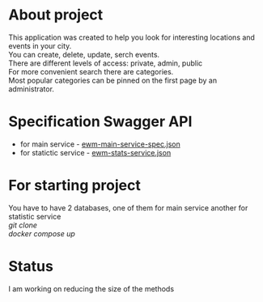 # About project
This application was created to help you look for interesting locations and events in your city.  
You can create, delete, update, serch events.  
There are different levels of access: private, admin, public  
For more convenient  search there are categories.  
Most popular categories can be pinned on the first page by an administrator.  

# Specification Swagger API
* for main service - [ewm-main-service-spec.json](https://raw.githubusercontent.com/yandex-praktikum/java-explore-with-me/main/ewm-main-service-spec.json)
* for statictic service - [ewm-stats-service.json](https://raw.githubusercontent.com/yandex-praktikum/java-explore-with-me/main/ewm-stats-service-spec.json)

# For starting project
You have to have 2 databases, one of them for main service another for statistic service  
*git clone*  
*docker compose up* 

# Status
I am working on reducing the size of the methods


